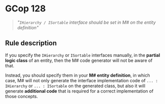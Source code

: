 ﻿# GCop 128

> *"`IHierarchy / ISortable` interface should be set in M# on the entity definition"*
## Rule description

If you specify the `IHierarchy` or `ISortable` interfaces manually, in the **partial logic class** of an entity, then the M# code generator will not be aware of that.

Instead, you should specify them in your **M# entity definition**, in which case, M# will not only generate the interface implementation code of `... : IHierarchy` or `... : ISortable` on the generated class, but also it will generate **additional code** that is required for a correct implementation of those concepts.